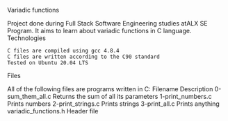 Variadic functions

Project done during Full Stack Software Engineering studies atALX SE Program. It aims to learn about variadic functions in C language.
Technologies

    C files are compiled using gcc 4.8.4
    C files are written according to the C90 standard
    Tested on Ubuntu 20.04 LTS

Files

All of the following files are programs written in C:
Filename 	Description
0-sum_them_all.c 	Returns the sum of all its parameters
1-print_numbers.c 	Prints numbers
2-print_strings.c 	Prints strings
3-print_all.c 	Prints anything
variadic_functions.h 	Header file
